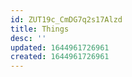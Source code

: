 ```yaml
---
id: ZUT19c_CmDG7q2s17Alzd
title: Things
desc: ''
updated: 1644961726961
created: 1644961726961
---
```



